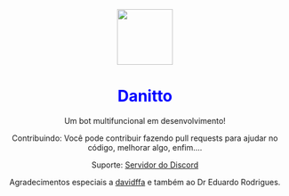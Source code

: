 <center>
<img src="https://i.imgur.com/NjYYO30.png" height=100 width=100/>
<h1 style="color: blue"><b>Danitto</b></h1>

Um bot multifuncional em desenvolvimento!

Contribuindo:
Você pode contribuir fazendo pull requests para ajudar no código, melhorar algo, enfim....

Suporte:
[Servidor do Discord](https://discord.gg/aj3sSAyMsh)

Agradecimentos especiais a [davidffa](https://github.com/davidffa) e também ao Dr Eduardo Rodrigues.
</center>

